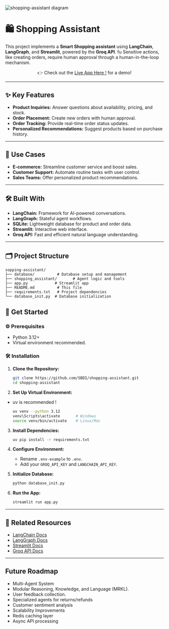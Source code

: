 
![shopping-assistant diagram](https://github.com/user-attachments/assets/2c858c15-b268-49df-8000-25beb292f11c)
# 🛍️ Shopping Assistant


This project implements a **Smart Shopping assistant** using **LangChain**, **LangGraph**, and **Streamlit**, powered by the **Groq API**. fu Sensitive actions, like creating orders, require human approval through a human-in-the-loop mechanism.

<p align="center">
  👉 Check out the <a href="https://shopping-assistant1.streamlit.app/">Live App Here !</a> for a demo!
</p>

---

## ✨ Key Features

- **Product Inquiries:** Answer questions about availability, pricing, and stock.
- **Order Placement:** Create new orders with human approval.
- **Order Tracking:** Provide real-time order status updates.
- **Personalized Recommendations:** Suggest products based on purchase history.

---

## 🎯 Use Cases

- **E-commerce:** Streamline customer service and boost sales.
- **Customer Support:** Automate routine tasks with user control.
- **Sales Teams:** Offer personalized product recommendations.

---

## 🛠️ Built With

- **LangChain:** Framework for AI-powered conversations.
- **LangGraph:** Stateful agent workflows.
- **SQLite:** Lightweight database for product and order data.
- **Streamlit:** Interactive web interface.
- **Groq API:** Fast and efficient natural language understanding.

---

## 🗂️ Project Structure

```
sopping-assistant/
├── database/          # Database setup and management
├── shopping_assistant/       # Agent logic and tools
├── app.py            # Streamlit app
├── README.md          # This file
├── requirements.txt   # Project dependencies
└── database_init.py  # Database initialization
```


## 🚀 Get Started

### ⚙️ Prerequisites

- Python 3.12+
- Virtual environment recommended.

### 🛠️ Installation

1. **Clone the Repository:**
   ```bash
   git clone https://github.com/SBDI/shopping-assistant.git
   cd shopping-assistant
   ```

2. **Set Up Virtual Environment:**
- uv is recommended !
   ```bash
   uv venv --python 3.12
   venv\Scripts\activate       # Windows
   source venv/bin/activate    # Linux/Mac       
   ```

3. **Install Dependencies:**
   ```bash
   uv pip install -r requirements.txt
   ```

4. **Configure Environment:**
   - Rename `.env-example` to `.env`.
   - Add your `GROQ_API_KEY` and `LANGCHAIN_API_KEY`.

5. **Initialize Database:**
   ```bash
   python database_init.py
   ```

6. **Run the App:**
   ```bash
   streamlit run app.py
   ```

---

## 🔗 Related Resources

- [LangChain Docs](https://python.langchain.com/docs/introduction/)
- [LangGraph Docs](https://langchain-ai.github.io/langgraph/tutorials/introduction/)
- [Streamlit Docs](https://docs.streamlit.io)
- [Groq API Docs](https://console.groq.com/docs)

---

## Future Roadmap

- Multi-Agent System
- Modular Reasoning, Knowledge, and Language (MRKL).
- User feedback collection.
- Specialized agents for returns/refunds
- Customer sentiment analysis
- Scalability Improvements
- Redis caching layer
- Async API processing
